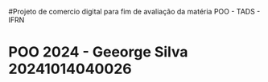 #Projeto de comercio digital para fim de avaliação da matéria POO - TADS - IFRN

# POO 2024 - Geeorge Silva 20241014040026
